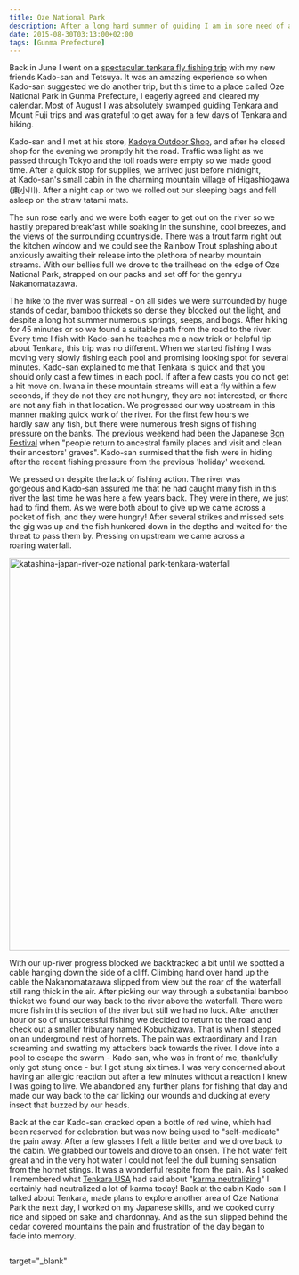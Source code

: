 ```yaml
---
title: Oze National Park
description: After a long hard summer of guiding I am in sore need of a break and a perfect opportunity presents itself...
date: 2015-08-30T03:13:00+02:00
tags: [Gunma Prefecture]
---
```

<div class=“text-lg m-2”>
<p class="mb-2">Back in June I went on a <a 
href="https://www.badgertenkara.com/the-bt-blog/iwana-tenkara-a-guest-post-by-isaac-tait" 
target="_blank"
rel="noopener noreferrer">spectacular tenkara fly fishing trip</a> with my new friends Kado-san and Tetsuya. It was an amazing experience so when Kado-san suggested we do another trip, but this time to a place called Oze National Park in Gunma Prefecture, I eagerly agreed and cleared my calendar. Most of August I was absolutely swamped guiding Tenkara and Mount Fuji trips and was grateful to get away for a few days of Tenkara and hiking.</p>

<p class="mb-2 mt-2">Kado-san and I met at his store, <a 
href="https://www.fallfishtenkara.com/information/tenkara-fishing-stores/" target="_blank"
rel="noopener noreferrer">Kadoya Outdoor Shop</a>, and after he closed shop for the evening we promptly hit the road. Traffic was light as we passed through Tokyo and the toll roads were empty so we made good time. After a quick stop for supplies, we arrived just before midnight, at Kado-san's small cabin in the charming mountain village of Higashiogawa (東小川). After a night cap or two we rolled out our sleeping bags and fell asleep on the straw tatami mats.</p>



<p class="mb-2 mt-2">The sun rose early and we were both eager to get out on the river so we hastily prepared breakfast while soaking in the sunshine, cool breezes, and the views of the surrounding countryside. There was a trout farm right out the kitchen window and we could see the Rainbow Trout splashing about anxiously awaiting their release into the plethora of nearby mountain streams. With our bellies full we drove to the trailhead on the edge of Oze National Park, strapped on our packs and set off for the genryu Nakanomatazawa.</p>



<p class="mb-2 mt-2">The hike to the river was surreal - on all sides we were surrounded by huge stands of cedar, bamboo thickets so dense they blocked out the light, and despite a long hot summer numerous springs, seeps, and bogs. After hiking for 45 minutes or so we found a suitable path from the road to the river. Every time I fish with Kado-san he teaches me a new trick or helpful tip about Tenkara, this trip was no different. When we started fishing I was moving very slowly fishing each pool and promising looking spot for several minutes. Kado-san explained to me that Tenkara is quick and that you should only cast a few times in each pool. If after a few casts you do not get a hit move on. Iwana in these mountain streams will eat a fly within a few seconds, if they do not they are not hungry, they are not interested, or there are not any fish in that location. We progressed our way upstream in this manner making quick work of the river. For the first few hours we hardly saw any fish, but there were numerous fresh signs of fishing pressure on the banks. The previous weekend had been the Japanese <a 
href="https://en.wikipedia.org/wiki/Bon_Festival" 
target="_blank"
rel="noopener noreferrer">Bon Festival</a> when "people return to ancestral family places and visit and clean their ancestors' graves". Kado-san surmised that the fish were in hiding after the recent fishing pressure from the previous 'holiday' weekend.</p>



<p class="mb-2 mt-2">We pressed on despite the lack of fishing action. The river was gorgeous and Kado-san assured me that he had caught many fish in this river the last time he was here a few years back. They were in there, we just had to find them. As we were both about to give up we came across a pocket of fish, and they were hungry! After several strikes and missed sets the gig was up and the fish hunkered down in the depths and waited for the threat to pass them by. Pressing on upstream we came across a roaring waterfall.</p>

<a href="https://www.fallfishtenkara.com/wp-content/uploads/2015/08/katashina-japan-river-oze-national-park-tenkara-waterfall.jpg"><img class="size-large wp-image-1820 aligncenter" src="https://www.fallfishtenkara.com/wp-content/uploads/2015/08/katashina-japan-river-oze-national-park-tenkara-waterfall-1024x768.jpg" alt="katashina-japan-river-oze national park-tenkara-waterfall" width="940" height="705" /></a>

<p class="mb-2 mt-2">With our up-river progress blocked we backtracked a bit until we spotted a cable hanging down the side of a cliff. Climbing hand over hand up the cable the Nakanomatazawa slipped from view but the roar of the waterfall still rang thick in the air. After picking our way through a substantial bamboo thicket we found our way back to the river above the waterfall. There were more fish in this section of the river but still we had no luck. After another hour or so of unsuccessful fishing we decided to return to the road and check out a smaller tributary named Kobuchizawa. That is when I stepped on an underground nest of hornets. The pain was extraordinary and I ran screaming and swatting my attackers back towards the river. I dove into a pool to escape the swarm - Kado-san, who was in front of me, thankfully only got stung once - but I got stung six times. I was very concerned about having an allergic reaction but after a few minutes without a reaction I knew I was going to live. We abandoned any further plans for fishing that day and made our way back to the car licking our wounds and ducking at every insect that buzzed by our heads.</p>



<p class="mb-2 mt-2">Back at the car Kado-san cracked open a bottle of red wine, which had been reserved for celebration but was now being used to "self-medicate" the pain away. After a few glasses I felt a little better and we drove back to the cabin. We grabbed our towels and drove to an onsen. The hot water felt great and in the very hot water I could not feel the dull burning sensation from the hornet stings. It was a wonderful respite from the pain. As I soaked I remembered what <a 
href="https://www.tenkarausa.com/shop/product_info.php/products_id/167?osCsid=5931f57610ff70d2be04e996a1f93d4d" 
target="_blank" 
rel="noopener noreferrer">Tenkara USA</a> had said about "<a 
href="https://soundcloud.com/tenkara/short-cast-the-karma-neutralizer" target="_blank"
rel="noopener noreferrer">karma neutralizing</a>" I certainly had neutralized a lot of karma today! Back at the cabin Kado-san I talked about Tenkara, made plans to explore another area of Oze National Park the next day, I worked on my Japanese skills, and we cooked curry rice and sipped on sake and chardonnay. And as the sun slipped behind the cedar covered mountains the pain and frustration of the day began to fade into memory.</p>

<img class="w-8/12 rounded-lg shadow-lg mx-auto" src="" alt="" />
</div>

target="_blank" 
